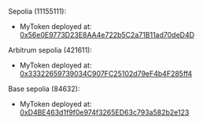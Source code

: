 Sepolia (11155111): 
- MyToken deployed at: [0x56e0E9773D23E8AA4e722b5C2a71B11ad70deD4D](https://sepolia.etherscan.io/address/0x56e0E9773D23E8AA4e722b5C2a71B11ad70deD4D)

Arbitrum sepolia (421611):
- MyToken deployed at: [0x33322659739034C907FC25102d79eF4b4F285ff4](https://sepolia.arbiscan.io/address/0x33322659739034C907FC25102d79eF4b4F285ff4)

Base sepolia (84632):
- MyToken deployed at: [0xD4BE463d1f9f0e974f3265ED63c793a582b2e123](https://sepolia.basescan.org/address/0xD4BE463d1f9f0e974f3265ED63c793a582b2e123)



